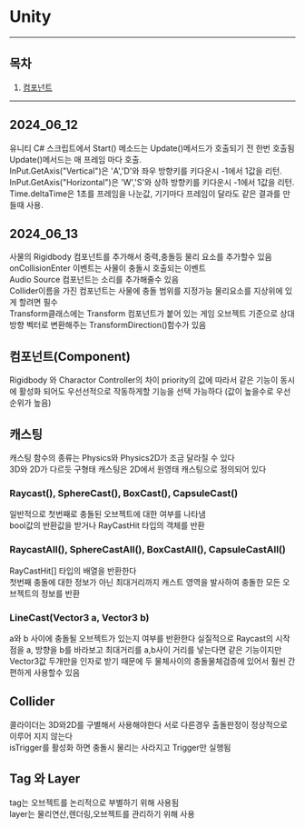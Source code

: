 # Unity
---
## 목차
1. [컴포넌트](#컴포넌트(Component))
---
## 2024_06_12
유니티 C# 스크립트에서 Start() 메소드는 Update()메서드가 호출되기 전 한번 호출됨 Update()메서드는 매 프레임 마다 호출.  
InPut.GetAxis("Vertical")은 'A','D'와 좌우 방향키를 키다운시 -1에서 1값을 리턴.  
InPut.GetAxis("Horizontal")은 'W','S'와 상하 방향키를 키다운시 -1에서 1값을 리턴.  
Time.deltaTime은 1초를 프레임을 나눈값, 기기마다 프레임이 달라도 같은 결과를 만들때 사용.  

## 2024_06_13
사물의 Rigidbody 컴포넌트를 추가해서 중력,충돌등 물리 요소를 추가할수 있음  
onCollisionEnter 이벤트는 사물이 충돌시 호출되는 이벤트  
Audio Source 컴포넌트는 소리를 추가해줄수 있음  
Collider이름을 가진 컴포넌트는 사물에 충돌 범위를 지정가능 물리요소를 지상위에 있게 할려면 필수  
Transform클래스에는 Transform 컴포넌트가 붙어 있는 게임 오브젝트 기준으로 상대 방향 벡터로 변환해주는 TransformDirection()함수가 있음  

## 컴포넌트(Component)
Rigidbody 와 Charactor Controller의 차이
priority의 값에 따라서 같은 기능이 동시에 활성화 되어도 우선선적으로 작동하게할 기능을 선택 가능하다 (값이 높을수로 우선순위가 높음)  

## 캐스팅
캐스팅 함수의 종류는 Physics와 Physics2D가 조금 달라질 수 있다  
3D와 2D가 다르듯 구형태 캐스팅은 2D에서 원영태 캐스팅으로 정의되어 있다   
### Raycast(), SphereCast(), BoxCast(), CapsuleCast() 
일반적으로 첫번째로 충돌된 오브젝트에 대한 여부를 나타냄  
bool값의 반환값을 받거나 RayCastHit 타입의 객체를 반환
### RaycastAll(), SphereCastAll(), BoxCastAll(), CapsuleCastAll()
RayCastHit[] 타입의 배열을 반환한다   
첫번째 충돌에 대한 정보가 아닌 최대거리까지 캐스트 영역을 발사하여 충돌한 모든 오브젝트의 정보를 반환
### LineCast(Vector3 a, Vector3 b)
a와 b 사이에 충돌될 오브젝트가 있는지 여부를 반환한다 실질적으로 Raycast의 시작점을 a, 방향을 b를 바라보고 최대거리를 a,b사이 거리를 넣는다면 같은 기능이지만   
Vector3값 두개만을 인자로 받기 때문에 두 물체사이의 충돌물체검증에 있어서 훨씬 간편하게 사용할수 있음

## Collider
콜라이더는 3D와2D를 구별해서 사용해야한다 서로 다른경우 출돌판정이 정상적으로 이루어 지지 않는다   
isTrigger를 활성화 하면 충돌시 물리는 사라지고 Trigger만 실행됨

## Tag 와 Layer   
tag는 오브젝트를 논리적으로 부별하기 위해 사용됨  
layer는 물리연산,렌더링,오브젝트를 관리하기 위해 사용   
